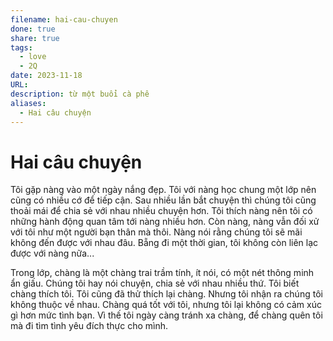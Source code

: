 ```yaml
---
filename: hai-cau-chuyen
done: true
share: true
tags:
  - love
  - 2Q
date: 2023-11-18
URL: 
description: từ một buổi cà phê
aliases:
  - Hai câu chuyện
---
```


# Hai câu chuyện

Tôi gặp nàng vào một ngày nắng đẹp. Tôi với nàng học chung một lớp nên cũng có nhiều cớ để tiếp cận. Sau nhiều lần bắt chuyện thì chúng tôi cũng thoải mái để chia sẻ với nhau nhiều chuyện hơn. Tôi thích nàng nên tôi có những hành động quan tâm tới nàng nhiều hơn. Còn nàng, nàng vẫn đối xử với tôi như một người bạn thân mà thôi. Nàng nói rằng chúng tôi sẽ mãi không đến được với nhau đâu. Bẵng đi một thời gian, tôi không còn liên lạc được với nàng nữa...

Trong lớp, chàng là một chàng trai trầm tính, ít nói, có một nét thông minh ẩn giấu. Chúng tôi hay nói chuyện, chia sẻ với nhau nhiều thứ. Tôi biết chàng thích tôi. Tôi cũng đã thử thích lại chàng. Nhưng tôi nhận ra chúng tôi không thuộc về nhau. Chàng quá tốt với tôi, nhưng tôi lại không có cảm xúc gì hơn mức tình bạn. Vì thế tôi ngày càng tránh xa chàng, để chàng quên tôi mà đi tìm tình yêu đích thực cho mình.


